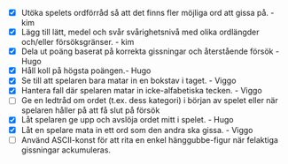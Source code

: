 - [X] Utöka spelets ordförråd så att det finns fler möjliga ord att gissa på. - kim
- [X] Lägg till lätt, medel och svår svårighetsnivå med olika ordlängder och/eller försöksgränser. - kim
- [x] Dela ut poäng baserat på korrekta gissningar och återstående försök - Hugo
- [x] Håll koll på högsta poängen.- Hugo
- [x] Se till att spelaren bara matar in en bokstav i taget. - Viggo
- [x] Hantera fall där spelaren matar in icke-alfabetiska tecken. - Viggo
- [ ] Ge en ledtråd om ordet (t.ex. dess kategori) i början av spelet eller när spelaren håller på att få slut på försök
- [x] Låt spelaren ge upp och avslöja ordet mitt i spelet. - Hugo
- [x] Låt en spelare mata in ett ord som den andra ska gissa. - Viggo
- [ ] Använd ASCII-konst för att rita en enkel hänggubbe-figur när felaktiga gissningar ackumuleras.
